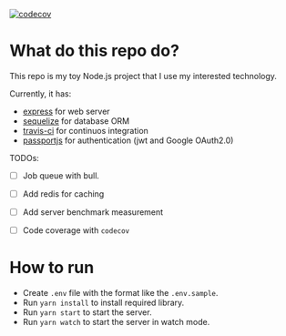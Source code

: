 [![codecov](https://codecov.io/gh/thuan1412/learn-express-sequelize/branch/master/graph/badge.svg?token=88KLVI4UZV)](https://codecov.io/gh/thuan1412/learn-express-sequelize)
# What do this repo do?
This repo is my toy Node.js project that I use my interested technology.

Currently, it has:
- [express](https://expressjs.com/) for web server
- [sequelize](https://sequelize.org/) for database ORM
- [travis-ci](travis-ci.com) for continuos integration
- [passportjs](https://www.passportjs.org/) for authentication (jwt and Google OAuth2.0)

TODOs:
- [ ] Job queue with bull.
- [ ] Add redis for caching
- [ ] Add server benchmark measurement
- [ ] Code coverage with `codecov`


# How to run
- Create `.env` file with the format like the `.env.sample`.
- Run `yarn install` to install required library.
- Run `yarn start` to start the server.
- Run `yarn watch` to start the server in watch mode.

